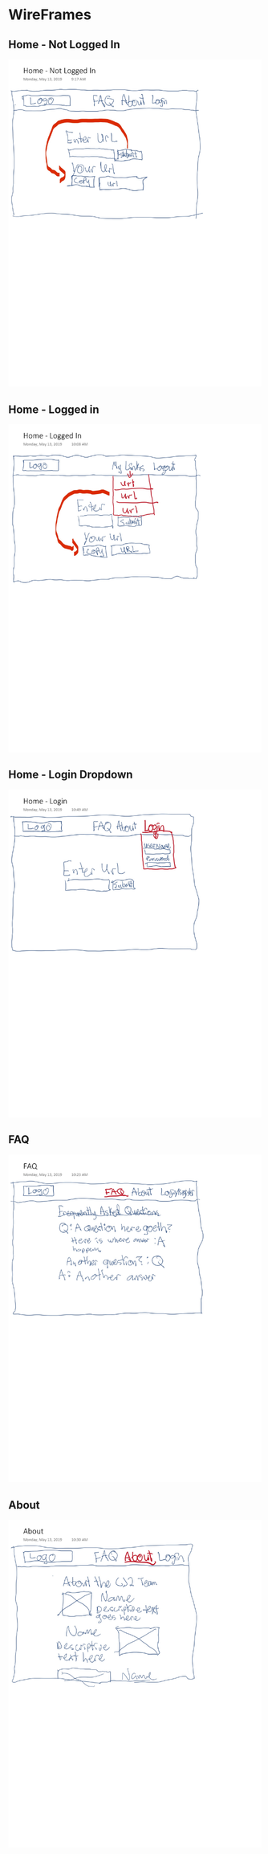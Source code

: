 # WireFrames
## Home - Not Logged In
<img src="https://github.com/cj2-site/cj2_frontend/blob/master/wireframes/Home%20-%20Not%20Logged%20In.jpg" />

## Home - Logged in
<img src="https://github.com/cj2-site/cj2_frontend/blob/master/wireframes/Home%20-%20Logged%20In.jpg" />

## Home - Login Dropdown
<img src="https://github.com/cj2-site/cj2_frontend/blob/master/wireframes/Home%20-%20Login.jpg" />

## FAQ
<img src="https://github.com/cj2-site/cj2_frontend/blob/master/wireframes/FAQ.jpg" />

## About
<img src="https://github.com/cj2-site/cj2_frontend/blob/master/wireframes/About.jpg" />
